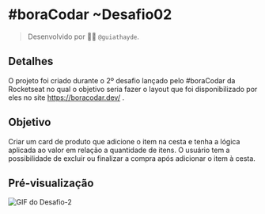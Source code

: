 # #boraCodar ~Desafio02

> Desenvolvido por :man_technologist: `@guiathayde`.

## Detalhes

O projeto foi criado durante o 2º desafio lançado pelo #boraCodar da Rocketseat no qual o objetivo seria fazer o layout que foi disponibilizado por eles no site https://boracodar.dev/ .

## Objetivo

Criar um card de produto que adicione o item na cesta e tenha a lógica aplicada ao valor em relação a quantidade de itens.
O usuário tem a possibilidade de excluir ou finalizar a compra após adicionar o item à cesta.

## Pré-visualização

![GIF do Desafio-2](./src/assets/demo.gif)
